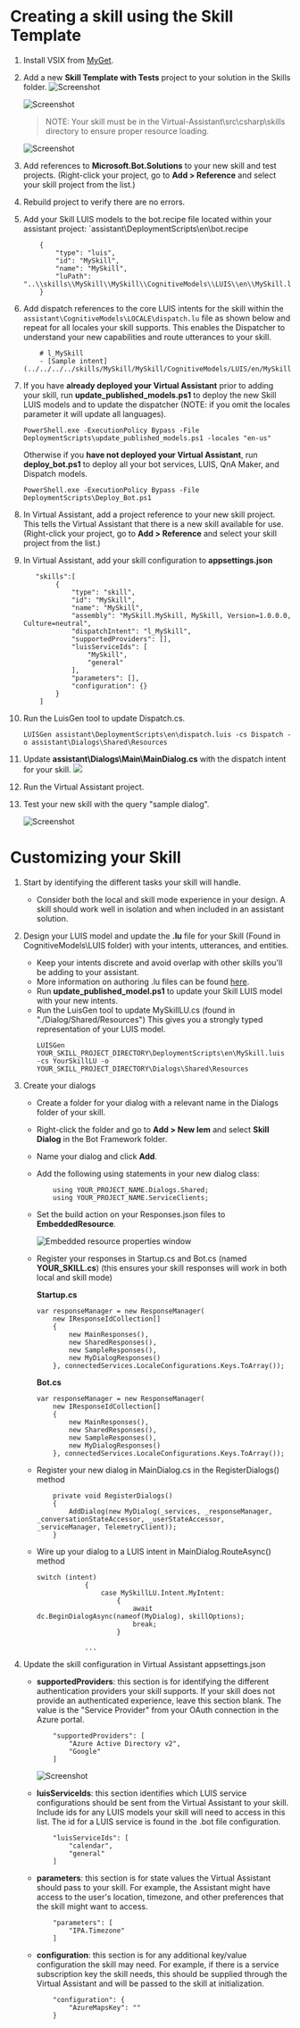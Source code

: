 # Creating a skill using the Skill Template
1. Install VSIX from [MyGet](https://botbuilder.myget.org/gallery/aitemplates).
2. Add a new **Skill Template with Tests** project to your solution in the Skills folder. 
    ![Screenshot](./media/skills_addproject.jpg)

    ![Screenshot](./media/skills_addproject2.jpg)

     > NOTE: Your skill must be in the Virtual-Assistant\src\csharp\skills directory to ensure proper resource loading.

    ![Screenshot](./media/skills_projects.jpg)

3. Add references to **Microsoft.Bot.Solutions** to your new skill and test projects. (Right-click your project, go to **Add > Reference** and select your skill project from the list.)
4. Rebuild project to verify there are no errors.
5. Add your Skill LUIS models to the bot.recipe file located within your assistant project: `assistant\DeploymentScripts\en\bot.recipe
    ```
        {
            "type": "luis",
            "id": "MySkill",
            "name": "MySkill",
            "luPath": "..\\skills\\MySkill\\MySkill\\CognitiveModels\\LUIS\\en\\MySkill.lu"
        }
    ```
6. Add dispatch references to the core LUIS intents for the skill within the `assistant\CognitiveModels\LOCALE\dispatch.lu` file as shown below and repeat for all locales your skill supports. This enables the Dispatcher to understand your new capabilities and route utterances to your skill.
     
    ```
        # l_MySkill 
        - [Sample intent](../../../../skills/MySkill/MySkill/CognitiveModels/LUIS/en/MySkill.lu#Sample)
    ```

7. If you have **already deployed your Virtual Assistant** prior to adding your skill, run **update_published_models.ps1** to deploy the new Skill LUIS models and to update the dispatcher (NOTE: if you omit the locales parameter it will update all languages).
    ```
    PowerShell.exe -ExecutionPolicy Bypass -File DeploymentScripts\update_published_models.ps1 -locales "en-us"
    ```
    Otherwise if you **have not deployed your Virtual Assistant**, run **deploy_bot.ps1** to deploy all your bot services, LUIS, QnA Maker, and Dispatch models.
    ```
    PowerShell.exe -ExecutionPolicy Bypass -File DeploymentScripts\Deploy_Bot.ps1
    ```

8.  In Virtual Assistant, add a project reference to your new skill project. This tells the Virtual Assistant that there is a new skill available for use. (Right-click your project, go to **Add > Reference** and select your skill project from the list.)

9. In Virtual Assistant, add your skill configuration to **appsettings.json** 

    ```
       "skills":[
            {
                "type": "skill",
                "id": "MySkill",
                "name": "MySkill",
                "assembly": "MySkill.MySkill, MySkill, Version=1.0.0.0, Culture=neutral",
                "dispatchIntent": "l_MySkill",
                "supportedProviders": [],
                "luisServiceIds": [
                    "MySkill",
                    "general"
                ],
                "parameters": [],
                "configuration": {}
            }
        ]
    ```
10. Run the LuisGen tool to update Dispatch.cs.
    ```
    LUISGen assistant\DeploymentScripts\en\dispatch.luis -cs Dispatch -o assistant\Dialogs\Shared\Resources 
    ```
11. Update **assistant\Dialogs\Main\MainDialog.cs** with the dispatch intent for your skill.
    ![](./media/skills_maindialogupdate.jpg)

12. Run the Virtual Assistant project.
13. Test your new skill with the query "sample dialog".

    ![Screenshot](./media/skills_testnewskill.jpg)

# Customizing your Skill
1. Start by identifying the different tasks your skill will handle.
    - Consider both the local and skill mode experience in your design. A skill should work well in isolation and when included in an assistant solution.

2. Design your LUIS model and update the **.lu** file for your Skill (Found in CognitiveModels\LUIS folder) with your intents, utterances, and entities. 
    - Keep your intents discrete and avoid overlap with other skills you'll be adding to your assistant.
    - More information on authoring .lu files can be found [here](https://github.com/Microsoft/botbuilder-tools/blob/master/packages/Ludown/docs/lu-file-format.md).
    - Run **update_published_model.ps1** to update your Skill LUIS model with your new intents. 
    - Run the LuisGen tool to update MySkillLU.cs (found in "./Dialog/Shared/Resources") This gives you a strongly typed representation of your LUIS model.
        ```
        LUISGen YOUR_SKILL_PROJECT_DIRECTORY\DeploymentScripts\en\MySkill.luis -cs YourSkillLU -o YOUR_SKILL_PROJECT_DIRECTORY\Dialogs\Shared\Resources 
        ```
3. Create your dialogs
    - Create a folder for your dialog with a relevant name in the Dialogs folder of your skill. 
    - Right-click the folder and go to **Add > New Iem** and select **Skill Dialog** in the Bot Framework folder.
    - Name your dialog and click **Add**.
    - Add the following using statements in your new dialog class:

        ```
            using YOUR_PROJECT_NAME.Dialogs.Shared;
            using YOUR_PROJECT_NAME.ServiceClients;
        ```
    - Set the build action on your Responses.json files to **EmbeddedResource**.

        ![Embedded resource properties window](./media/skills_embeddedresource.jpg)
    
    - Register your responses in Startup.cs and Bot.cs (named **YOUR_SKILL.cs**) (this ensures your skill responses will work in both local and skill mode)

        **Startup.cs**
        ```
        var responseManager = new ResponseManager(
            new IResponseIdCollection[]
            {
                new MainResponses(),
                new SharedResponses(),
                new SampleResponses(),
                new MyDialogResponses()
            }, connectedServices.LocaleConfigurations.Keys.ToArray());
        ```
        
        **Bot.cs**
        ```
        var responseManager = new ResponseManager(
            new IResponseIdCollection[]
            {
                new MainResponses(),
                new SharedResponses(),
                new SampleResponses(),
                new MyDialogResponses()
            }, connectedServices.LocaleConfigurations.Keys.ToArray());
        ```

    - Register your new dialog in MainDialog.cs in the RegisterDialogs() method

        ```
            private void RegisterDialogs()
            {
                AddDialog(new MyDialog(_services, _responseManager, _conversationStateAccessor, _userStateAccessor, _serviceManager, TelemetryClient));
            }
        ```

    - Wire up your dialog to a LUIS intent in MainDialog.RouteAsync() method

        ```
        switch (intent)
                    {
                        case MySkillLU.Intent.MyIntent:
                            {
                                await dc.BeginDialogAsync(nameof(MyDialog), skillOptions);
                                break;
                            }

                    ...
        ```


4. Update the skill configuration in Virtual Assistant appsettings.json
    - **supportedProviders**: this section is for identifying the different authentication providers your skill supports. If your skill does not provide an authenticated experience, leave this section blank. The value is the "Service Provider" from your OAuth connection in the Azure portal.

        ```
            "supportedProviders": [
                "Azure Active Directory v2",
                "Google"
            ]
        ```

        ![Screenshot](./media/skills_oauthprovider.jpg)

    - **luisServiceIds**: this section identifies which LUIS service configurations should be sent from the Virtual Assistant to your skill. Include ids for any LUIS models your skill will need to access in this list. The id for a LUIS service is found in the .bot file configuration.
        ```
            "luisServiceIds": [
                "calendar",
                "general"
            ]
        ```
    - **parameters**: this section is for state values the Virtual Assistant should pass to your skill. For example, the Assistant might have access to the user's location, timezone, and other preferences that the skill might want to access.
        ```
            "parameters": [
                "IPA.Timezone"
            ]
        ```
    - **configuration**: this section is for any additional key/value configuration the skill may need. For example, if there is a service subscription key the skill needs, this should be supplied through the Virtual Assistant and will be passed to the skill at initialization.
        ```
            "configuration": {
                "AzureMapsKey": ""
            }
        ```
